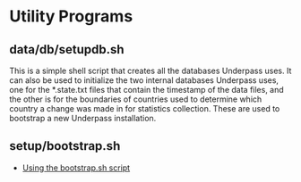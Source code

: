 # Utility Programs

## data/db/setupdb.sh

This is a simple shell script that creates all the databases Underpass
uses. It can also be used to initialize the two internal databases
Underpass uses, one for the *.state.txt files that contain the
timestamp of the data files, and the other is for the boundaries of
countries used to determine which country a change was made in for
statistics collection. These are used to bootstrap a new Underpass
installation.

## setup/bootstrap.sh

* [Using the bootstrap.sh script](/underpass/Dev/bootstrapsh)


